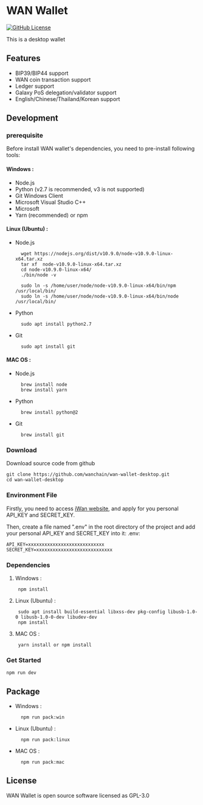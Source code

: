 # WAN Wallet
[![GitHub License][license]][license-url]

This is a desktop wallet

## Features

* BIP39/BIP44 support
* WAN coin transaction support
* Ledger support
* Galaxy PoS delegation/validator support
* English/Chinese/Thailand/Korean support

## Development

### prerequisite 

Before install WAN wallet's dependencies, you need to pre-install following tools:

#### Windows :
* Node.js
* Python (v2.7 is recommended, v3 is not supported)
* Git Windows Client
* Microsoft Visual Studio C++
* Microsoft 
* Yarn (recommended) or npm

#### Linux (Ubuntu) :
* Node.js

        wget https://nodejs.org/dist/v10.9.0/node-v10.9.0-linux-x64.tar.xz
        tar xf  node-v10.9.0-linux-x64.tar.xz
        cd node-v10.9.0-linux-x64/
        ./bin/node -v

        sudo ln -s /home/user/node/node-v10.9.0-linux-x64/bin/npm   /usr/local/bin/
        sudo ln -s /home/user/node/node-v10.9.0-linux-x64/bin/node   /usr/local/bin/

* Python

        sudo apt install python2.7
* Git

        sudo apt install git

#### MAC OS :
* Node.js

        brew install node
        brew install yarn 

* Python

        brew install python@2

* Git

        brew install git

### Download
Download source code from github

    git clone https://github.com/wanchain/wan-wallet-desktop.git
    cd wan-wallet-desktop

### Environment File
Firstly, you need to access [iWan website](https://iwan.wanchain.org/), and apply for you personal API_KEY and SECRET_KEY.

Then, create a file named ".env" in the root directory of the project and add your personal API_KEY and SECRET_KEY into it:
.env:

    API_KEY=xxxxxxxxxxxxxxxxxxxxxxxxxxxx
    SECRET_KEY=xxxxxxxxxxxxxxxxxxxxxxxxxxxx

### Dependencies
1. Windows :

        npm install

2. Linux (Ubuntu) :

        sudo apt install build-essential libxss-dev pkg-config libusb-1.0-0 libusb-1.0-0-dev libudev-dev
        npm install

3. MAC OS :

        yarn install or npm install

### Get Started
    npm run dev

## Package
* Windows :

        npm run pack:win

* Linux (Ubuntu) :

        npm run pack:linux

* MAC OS :

        npm run pack:mac

## License

WAN Wallet is open source software licensed as GPL-3.0

[license]: https://img.shields.io/badge/license-GNUGPL3-blue.svg
[license-url]:https://github.com/wanchain/wan-wallet-desktop/blob/master/LICENSE
